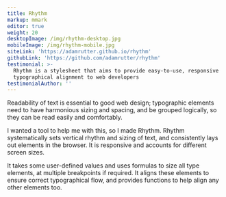 ```yaml
---
title: Rhythm
markup: mmark
editor: true
weight: 20
desktopImage: /img/rhythm-desktop.jpg
mobileImage: /img/rhythm-mobile.jpg
siteLink: 'https://adamrutter.github.io/rhythm'
githubLink: 'https://github.com/adamrutter/rhythm'
testimonial: >-
  Rhythm is a stylesheet that aims to provide easy-to-use, responsive
  typographical alignment to web developers
testimonialAuthor: ''
---
```


Readability of text is essential to good web design; typographic elements need to have harmonious sizing and spacing, and be grouped logically, so they can be read easily and comfortably.

I wanted a tool to help me with this, so I made Rhythm. Rhythm systematically sets vertical rhythm and sizing of text, and consistently lays out elements in the browser. It is responsive and accounts for different screen sizes.

It takes some user-defined values and uses formulas to size all type elements, at multiple breakpoints if required. It aligns these elements to ensure correct typographical flow, and provides functions to help align any other elements too.
